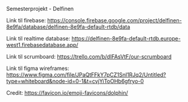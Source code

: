 Semesterprojekt - Delfinen

Link til firebase: https://console.firebase.google.com/project/delfinen-8e9fa/database/delfinen-8e9fa-default-rtdb/data

Link til realtime database: https://delfinen-8e9fa-default-rtdb.europe-west1.firebasedatabase.app/

Link til scrumboard: https://trello.com/b/dIFAsVtF/our-scrumboard

Link til figma wireframes: https://www.figma.com/file/JPaQtFFkY7pCZ1Snl1RJq2/Untitled?type=whiteboard&node-id=0-1&t=cvjYiToOHb6gfryo-0

Credit: https://favicon.io/emoji-favicons/dolphin/
